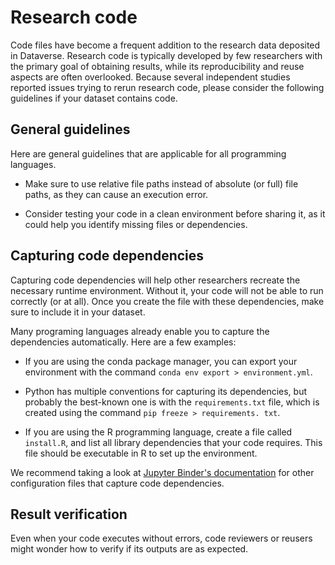# Research code

Code files have become a frequent addition to the research data deposited in Dataverse. Research code is typically developed by few researchers with the primary goal of obtaining results, while its reproducibility and reuse aspects are often overlooked. Because several independent studies reported issues trying to rerun research code, please consider the following guidelines if your dataset contains code.

## General guidelines 

Here are general guidelines that are applicable for all programming languages.

- Make sure to use relative file paths instead of absolute (or full) file paths, as they can cause an execution error.

- Consider testing your code in a clean environment before sharing it, as it could help you identify missing files or dependencies.

## Capturing code dependencies

Capturing code dependencies will help other researchers recreate the necessary runtime environment. Without it, your code will not be able to run correctly (or at all). Once you create the file with these dependencies, make sure to include it in your dataset.

Many programing languages already enable you to capture the dependencies automatically. Here are a few examples:

- If you are using the conda package manager, you can export your environment with the command `conda env export > environment.yml`. 

- Python has multiple conventions for capturing its dependencies, but probably the best-known one is with the `requirements.txt` file, which is created using the command `pip freeze > requirements. txt`.

- If you are using the R programming language, create a file called `install.R`, and list all library dependencies that your code requires. This file should be executable in R to set up the environment.

We recommend taking a look at [Jupyter Binder's documentation](https://mybinder.readthedocs.io/en/latest/using/config_files.html#config-files) for other configuration files that capture code dependencies. 

## Result verification

Even when your code executes without errors, code reviewers or reusers might wonder how to verify if its outputs are as expected.

